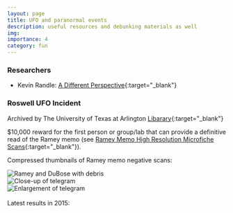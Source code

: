 ```yaml
---
layout: page
title: UFO and paranormal events
description: useful resources and debunking materials as well
img:
importance: 4
category: fun
---
```


### Researchers
- Kevin Randle: [A Different Perspective](http://kevinrandle.blogspot.com/){:target="\_blank"}

### Roswell UFO Incident
Archived by The University of Texas at Arlington [Libarary](https://library.uta.edu/roswell/){:target="\_blank"}

$10,000 reward for the first person or group/lab that can provide a definitive read of the Ramey memo (see [Ramey Memo High Resolution Microfiche Scans](https://library.uta.edu/roswell/ramey-memo){:target="\_blank"}).

Compressed thumbnails of Ramey memo negative scans:

<div class="row">
    <div class="col-sm mt-3 mt-md-0">
        <img class="img-fluid rounded z-depth-1" src="{{ '/assets/img/ramey-dubose-debris.jpg' | relative_url }}" alt="Ramey and DuBose with debris" title="Ramey and DuBose with debris"/>
    </div>
    <div class="col-sm mt-3 mt-md-0">
        <img class="img-fluid rounded z-depth-1" src="{{ '/assets/img/close-up.jpg' | relative_url }}" alt="Close-up of telegram" title="Close-up of telegram"/>
    </div>
    <div class="col-sm mt-3 mt-md-0">
        <img class="img-fluid rounded z-depth-1" src="{{ '/assets/img/enlargement.jpg' | relative_url }}" alt="Enlargement of telegram" title="Enlargement of telegram"/>
    </div>
</div>

<br>
Latest results in 2015:

<div>
    <object data="{{ site.baseurl }}/assets/pdf/ramey.pdf" width="800" height="1000" type="application/pdf" data-zoomable></object>
</div>

